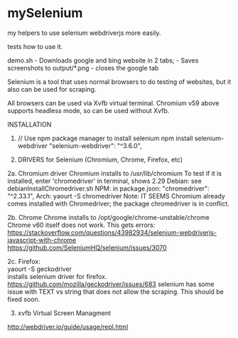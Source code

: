 # mySelenium

my helpers to use selenium webdriverjs more easily.

tests how to use it.


demo.sh
    - Downloads google and bing website in 2 tabs; 
    - Saves screenshots to output/*.png
    - closes the google tab

Selenium is a tool that uses normal browsers to do testing of websites, 
but it also can be used for scraping.

All browsers can be used via Xvfb virtual terminal.
Chromium v59 above supports headless mode, so can be used without Xvfb. 


INSTALLATION

1. // Use npm package manager to install selenium
   npm install selenium-webdriver
   "selenium-webdriver": "^3.6.0",

2. DRIVERS for Selenium (Chromium, Chrome, Firefox, etc)

2a. Chromium driver
   Chromium installs to /usr/lib/chromium
   To test if it is installed, enter 'chromedriver' in terminal, shows 2.29
   Debian:  see debianInstallChromedriver.sh
   NPM: in package.json:  "chromedriver": "^2.33.1",
   Arch: yaourt -S chromedriver  Note: IT SEEMS Chromium already comes installed with Chromedriver;
   the package chromedriver is in conflict. 

2b. Chrome
    Chrome installs to /opt/google/chrome-unstable/chrome
    Chrome v60 itself does not work. This gets errors: 
    https://stackoverflow.com/questions/43982934/selenium-webdriverjs-javascript-with-chrome
    https://github.com/SeleniumHQ/selenium/issues/3070

2c. Firefox:   
    yaourt -S geckodriver   
    installs selenium driver for firefox.
    https://github.com/mozilla/geckodriver/issues/683
    selenium has some issue with TEXT vs string that does not allow the scraping. This should be fixed soon.


3. xvfb  Virtual Screen Managment


http://webdriver.io/guide/usage/repl.html




